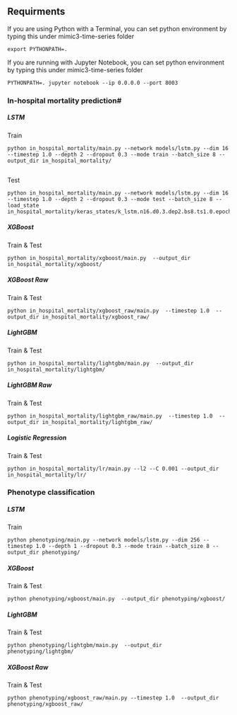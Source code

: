 

## Requirments

If you are using Python with a Terminal, you can set python environment by typing this under mimic3-time-series folder
```
export PYTHONPATH=. 
```
If you are running with Jupyter Notebook, you can set python environment by typing this under mimic3-time-series folder
```
PYTHONPATH=. jupyter notebook --ip 0.0.0.0 --port 8003
```

### In-hospital mortality prediction#

##### LSTM
Train
```
python in_hospital_mortality/main.py --network models/lstm.py --dim 16 --timestep 1.0 --depth 2 --dropout 0.3 --mode train --batch_size 8 --output_dir in_hospital_mortality/
 
```

Test
```
python in_hospital_mortality/main.py --network models/lstm.py --dim 16 --timestep 1.0 --depth 2 --dropout 0.3 --mode test --batch_size 8 --load_state in_hospital_mortality/keras_states/k_lstm.n16.d0.3.dep2.bs8.ts1.0.epoch27.test0.27868239298546116.state
```

##### XGBoost
Train & Test
```
python in_hospital_mortality/xgboost/main.py  --output_dir in_hospital_mortality/xgboost/
```

##### XGBoost Raw
Train & Test
```
python in_hospital_mortality/xgboost_raw/main.py  --timestep 1.0  --output_dir in_hospital_mortality/xgboost_raw/
```

##### LightGBM
Train & Test
```
python in_hospital_mortality/lightgbm/main.py  --output_dir in_hospital_mortality/lightgbm/
```

##### LightGBM Raw
Train & Test
```
python in_hospital_mortality/lightgbm_raw/main.py  --timestep 1.0  --output_dir in_hospital_mortality/lightgbm_raw/
```
##### Logistic Regression
Train & Test
```
python in_hospital_mortality/lr/main.py --l2 --C 0.001 --output_dir in_hospital_mortality/lr/
```

### Phenotype classification

##### LSTM
Train

```
python phenotyping/main.py --network models/lstm.py --dim 256 --timestep 1.0 --depth 1 --dropout 0.3 --mode train --batch_size 8 --output_dir phenotyping/
```

##### XGBoost
Train & Test
```
python phenotyping/xgboost/main.py  --output_dir phenotyping/xgboost/
```

##### LightGBM
Train & Test
```
python phenotyping/lightgbm/main.py  --output_dir phenotyping/lightgbm/
```

##### XGBoost Raw
Train & Test
```
python phenotyping/xgboost_raw/main.py --timestep 1.0  --output_dir phenotyping/xgboost_raw/
```
